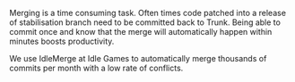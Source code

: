 Merging is a time consuming task. Often times code patched into a release of stabilisation branch need to be committed back to Trunk. Being able to commit once and know that the merge will automatically happen within minutes boosts productivity.

We use IdleMerge at Idle Games to automatically merge thousands of commits per month with a low rate of conflicts.